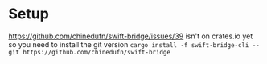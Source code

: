 # Setup

https://github.com/chinedufn/swift-bridge/issues/39 isn't on crates.io yet so
you need to install the git version
`cargo install -f swift-bridge-cli --git https://github.com/chinedufn/swift-bridge`
